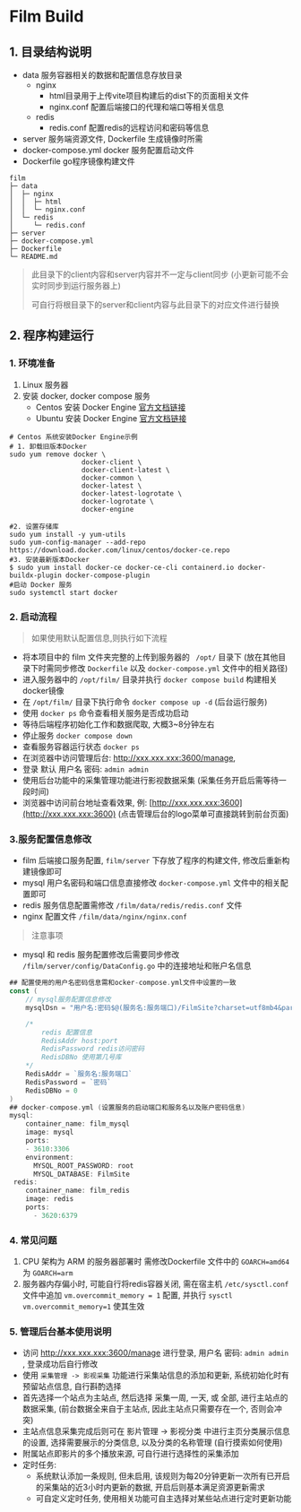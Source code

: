 # Film Build

## 1. 目录结构说明

- data 服务容器相关的数据和配置信息存放目录
  - nginx 
    - html目录用于上传vite项目构建后的dist下的页面相关文件
    - nginx.conf 配置后端接口的代理和端口等相关信息
  - redis
    - redis.conf 配置redis的远程访问和密码等信息
- server 服务端资源文件, Dockerfile 生成镜像时所需
- docker-compose.yml docker 服务配置启动文件
- Dockerfile go程序镜像构建文件

```text
film                               
├─ data                            
│  ├─ nginx                        
│  │  ├─ html                          
│  │  └─ nginx.conf                
│  └─ redis                        
│     └─ redis.conf                
├─ server                          
├─ docker-compose.yml              
├─ Dockerfile                      
└─ README.md                       
```

>此目录下的client内容和server内容并不一定与client同步 (小更新可能不会实时同步到运行服务器上)
>
>可自行将根目录下的server和client内容与此目录下的对应文件进行替换

## 2. 程序构建运行

### 1. 环境准备

1.  Linux 服务器
2.  安装 docker, docker compose 服务
    - Centos 安装 Docker Engine  [官方文档链接](https://docs.docker.com/engine/install/centos/)
    - Ubuntu 安装 Docker Engine   [官方文档链接](https://docs.docker.com/engine/install/ubuntu/)

```shell
# Centos 系统安装Docker Engine示例
# 1. 卸载旧版本Docker
sudo yum remove docker \
                  docker-client \
                  docker-client-latest \
                  docker-common \
                  docker-latest \
                  docker-latest-logrotate \
                  docker-logrotate \
                  docker-engine

#2. 设置存储库
sudo yum install -y yum-utils
sudo yum-config-manager --add-repo https://download.docker.com/linux/centos/docker-ce.repo
#3. 安装最新版本Docker
$ sudo yum install docker-ce docker-ce-cli containerd.io docker-buildx-plugin docker-compose-plugin
#启动 Docker 服务
sudo systemctl start docker
```

### 2. 启动流程

> 如果使用默认配置信息,则执行如下流程

- 将本项目中的 film 文件夹完整的上传到服务器的 ` /opt/` 目录下 (放在其他目录下时需同步修改 `Dockerfile` 以及 `docker-compose.yml` 文件中的相关路径)
- 进入服务器中的 `/opt/film/` 目录并执行 `docker compose build` 构建相关docker镜像
- 在 `/opt/film/` 目录下执行命令 `docker compose up -d` (后台运行服务)
- 使用 `docker ps` 命令查看相关服务是否成功启动
- 等待后端程序初始化工作和数据爬取, 大概3~8分钟左右
- 停止服务 `docker compose down`
- 查看服务容器运行状态 `docker ps`
- 在浏览器中访问管理后台: http://xxx.xxx.xxx:3600/manage, 
- 登录 默认 用户名 密码: `admin admin`
- 使用后台功能中的采集管理功能进行影视数据采集 (采集任务开启后需等待一段时间)
- 浏览器中访问前台地址查看效果, 例: [http://xxx.xxx.xxx:3600](http://xxx.xxx.xxx:3600) (点击管理后台的logo菜单可直接跳转到前台页面)

### 3.服务配置信息修改

- film 后端接口服务配置, `film/server` 下存放了程序的构建文件, 修改后重新构建镜像即可
- mysql 用户名密码和端口信息直接修改 `docker-compose.yml`  文件中的相关配置即可
- redis 服务信息配置需修改 `/film/data/redis/redis.conf` 文件
- nginx 配置文件 `/film/data/nginx/nginx.conf` 

>注意事项

-  mysql 和 redis 服务配置修改后需要同步修改 `/film/server/config/DataConfig.go` 中的连接地址和账户名信息

```go
## 配置使用的用户名密码信息需和ocker-compose.yml文件中设置的一致
const (
	// mysql服务配置信息修改
	mysqlDsn = "用户名:密码$@(服务名:服务端口)/FilmSite?charset=utf8mb4&parseTime=True&loc=Local"

	/*
		redis 配置信息
		RedisAddr host:port
		RedisPassword redis访问密码
		RedisDBNo 使用第几号库
	*/
	RedisAddr = `服务名:服务端口`
	RedisPassword = `密码`
	RedisDBNo = 0
)
## docker-compose.yml (设置服务的启动端口和服务名以及账户密码信息)
mysql:
    container_name: film_mysql
    image: mysql
    ports:
    - 3610:3306
    environment:
      MYSQL_ROOT_PASSWORD: root
      MYSQL_DATABASE: FilmSite
 redis:
    container_name: film_redis
    image: redis
    ports:
      - 3620:6379
```



### 4. 常见问题

1.  CPU 架构为 ARM 的服务器部署时 需修改Dockerfile 文件中的 `GOARCH=amd64` 为 `GOARCH=arm`
2.  服务器内存偏小时, 可能自行将redis容器关闭, 需在宿主机 `/etc/sysctl.conf` 文件中追加 `vm.overcommit_memory = 1` 配置, 并执行 `sysctl vm.overcommit_memory=1` 使其生效



### 5. 管理后台基本使用说明

- 访问 http://xxx.xxx.xxx:3600/manage 进行登录,  用户名 密码: `admin admin` , 登录成功后自行修改
- 使用 `采集管理 -> 影视采集` 功能进行采集站信息的添加和更新,  系统初始化时有预留站点信息, 自行斟酌选择
- 首先选择一个站点为主站点, 然后选择 采集一周, 一天, 或 全部, 进行主站点的数据采集, (前台数据全来自于主站点, 因此主站点只需要存在一个, 否则会冲突)
- 主站点信息采集完成后则可在 影片管理 -> 影视分类 中进行主页分类展示信息的设置, 选择需要展示的分类信息, 以及分类的名称管理 (自行摸索如何使用)
- 附属站点即影片的多个播放来源, 可自行进行选择性的采集添加
- 定时任务: 
  - 系统默认添加一条规则, 但未启用, 该规则为每20分钟更新一次所有已开启的采集站的近3小时内更新的数据, 开启后则基本满足资源更新需求
  - 可自定义定时任务, 使用相关功能可自主选择对某些站点进行定时更新功能

